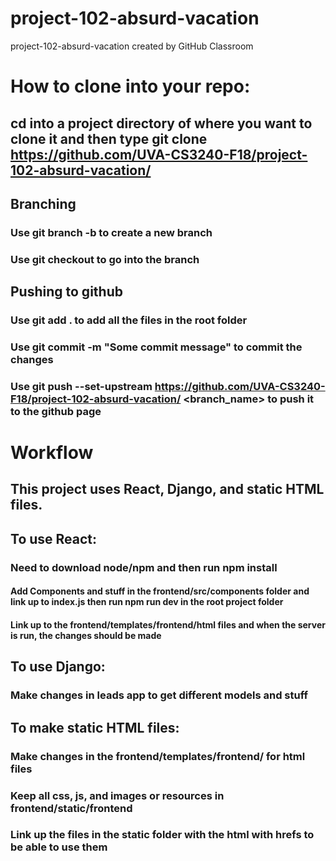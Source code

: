# project-102-absurd-vacation
project-102-absurd-vacation created by GitHub Classroom

# How to clone into your repo:

## cd into a project directory of where you want to clone it and then type git clone https://github.com/UVA-CS3240-F18/project-102-absurd-vacation/

## Branching
### Use git branch -b <branch name> to create a new branch
### Use git checkout <branch name> to go into the branch

## Pushing to github
### Use git add . to add all the files in the root folder
### Use git commit -m "Some commit message" to commit the changes
### Use git push --set-upstream https://github.com/UVA-CS3240-F18/project-102-absurd-vacation/ <branch_name> to push it to the github page

# Workflow

## This project uses React, Django, and static HTML files.
## To use React:
### Need to download node/npm and then run npm install
#### Add Components and stuff in the frontend/src/components folder and link up to index.js then run npm run dev in the root project folder
#### Link up to the frontend/templates/frontend/html files and when the server is run, the changes should be made

## To use Django:
### Make changes in leads app to get different models and stuff

## To make static HTML files:
### Make changes in the frontend/templates/frontend/ for html files
### Keep all css, js, and images or resources in frontend/static/frontend
### Link up the files in the static folder with the html with hrefs to be able to use them
